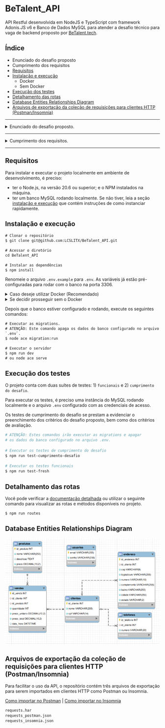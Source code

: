 # BeTalent_API

API Restful desenvolvida em NodeJS e TypeScript com framework Adonis.JS v6 e Banco de Dados MySQL para atender a desafio técnico para vaga de backend proposto por [BeTalent.tech](https://betalent.tech).


## Índice

- Enunciado do desafio proposto
- Cumprimento dos requisitos
- [Requisitos](#requisitos)
- [Instalação e execução](#instalação-e-execução)
  - Docker
  - Sem Docker
- [Execução dos testes](#execução-dos-testes)
- [Detalhamento das rotas](#detalhamento-das-rotas)
- [Database Entities Relationships Diagram](#database-entities-relationships-diagram)
- [Arquivos de exportação da coleção de requisições para clientes HTTP (Postman/Insomnia)](#arquivos-de-exportação-da-coleção-de-requisições-para-clientes-http-postmaninsomnia)


---


<details>
<summary>Enunciado do desafio proposto.</summary>


#### Desafio
O Teste Técnico Back-end da BeTalent consiste em estruturar uma API RESTful conectada a um banco de dados.

Trata-se de um sistema que permite cadastrar usuários externos. Ao realizarem login, estes usuários deverão poder registrar clientes, produtos e vendas.

O(a) candidato(a) deve desenvolver o projeto em um dos seguintes frameworks: Adonis (Node.js) ou Laravel (PHP).


##### Banco de dados
O banco de dados deve ser estruturado à escolha do(a) candidato(a), mas minimamente deve conter:
- usuários: email, senha;
- clientes: nome, cpf;
- endereço: todos os campos de endereço;
- telefones: cliente, número;
- produtos: colocar os dados necessários para um tipo de produto, além de preço.
- vendas: cliente, produto, quantidade, preço unitário, preço total, data e hora.


##### Rotas do sistema
O sistema deve contar com rotas para:
- cadastro de usuário do sistema (signup);
- login com JWT de usuário cadastrado (login);
- clientes:
    - listar todos os clientes cadastrados (index)
        - apenas dados principais devem vir aqui;
        - ordenar pelo id;
    - detalhar um(a) cliente e vendas a ele(a) (show):
        - trazer as vendas mais recentes primeiro;
        - possibilidade de filtrar as vendas por mês + ano;
    - adicionar um(a) cliente (store);
    - editar um(a) cliente (update);
    - excluir um(a) cliente e vendas a ele(a) (delete);
- produtos:
    - listar todos os produtos cadastrados (index):
        - apenas dados principais devem vir aqui;
        - ordenar alfabeticamente.
    - detalhar um produto (show);
    - criar um produto (store);
    - editar um produto (update);
    - exclusão lógica ("soft delete") de um produto (delete);
- vendas:
    - registrar venda de 1 produto a 1 cliente (store).

- Observação: as rotas em clientes, produtos e vendas só devem poder ser acessadas por usuário logado.


##### Requisitos
São requisitos básicos:
- estruturar o sistema observando o MVC (porém, sem as views);
- usar MySQL como banco de dados;
- respostas devem ser em JSON;
- pode-se usar recursos e bibliotecas que auxiliam na administração do banco de dados (Eloquent, Lucid, Knex, Bookshelf etc.);
- documentar as instruções necessárias em um README (requisitos, como instalar e rodar o projeto, detalhamento de rotas e outras informações que julgar relevantes).

Caso o(a) candidato(a) não consiga completar o teste até o prazo definido, deve garantir que tudo que foi construído esteja em funcionamento. Neste caso, relatar no README quais foram as dificuldades encontradas.


##### Critérios de avaliação
Serão critérios para avaliação da solução fornecida:
- lógica de programação;
- organização do projeto;
- legibilidade do código;
- validação necessária dos dados;
- forma adequada de utilização dos recursos;
- seguimento dos padrões especificados;
- clareza na documentação.


##### Envio da solução
O projeto deverá ser hospedado em um repositório no GitHub. O link do repositório deverá ser fornecido no formulário.

</details>

---

<details>
<summary>Cumprimento dos requisitos.</summary>

##### Banco de dados
O banco de dados deve ser estruturado à escolha do(a) candidato(a), mas minimamente deve conter:
- [X] usuários: email, senha;
- [X] clientes: nome, cpf;
- [X] endereço: todos os campos de endereço;
- [X] telefones: cliente, número;
- [X] produtos: colocar os dados necessários para um tipo de produto, além de preço.
- [X] vendas: cliente, produto, quantidade, preço unitário, preço total, data e hora.


##### Rotas do sistema
O sistema deve contar com rotas para:
- [X] cadastro de usuário do sistema (signup);
- [X] login com JWT de usuário cadastrado (login);
- [X] clientes:
    - [X] listar todos os clientes cadastrados (index)
        - [X] apenas dados principais devem vir aqui;
        - [X] ordenar pelo id;
    - [X] detalhar um(a) cliente e vendas a ele(a) (show):
        - [X] trazer as vendas mais recentes primeiro;
        - [X] possibilidade de filtrar as vendas por mês + ano;
    - [X] adicionar um(a) cliente (store);
    - [X] editar um(a) cliente (update);
    - [X] excluir um(a) cliente e vendas a ele(a) (delete);
- [X] produtos:
    - [X] listar todos os produtos cadastrados (index):
        - [X] apenas dados principais devem vir aqui;
        - [X] ordenar alfabeticamente.
    - [X] detalhar um produto (show);
    - [X] criar um produto (store);
    - [X] editar um produto (update);
    - [X] exclusão lógica ("soft delete") de um produto (delete);
- [X] vendas:
    - [X] registrar venda de 1 produto a 1 cliente (store).

- [X] Observação: as rotas em clientes, produtos e vendas só devem poder ser acessadas por usuário logado.


##### Requisitos
São requisitos básicos:
- [X] estruturar o sistema observando o MVC (porém, sem as views);
- [X] usar MySQL como banco de dados;
- [X] respostas devem ser em JSON;
- [X] pode-se usar recursos e bibliotecas que auxiliam na administração do banco de dados (Eloquent, Lucid, Knex, Bookshelf etc.);
- [X] documentar as instruções necessárias em um README (requisitos, como instalar e rodar o projeto, detalhamento de rotas e outras informações que julgar relevantes).


</details>

---


## Requisitos

Para instalar e executar o projeto localmente em ambiente de desenvolvimento, é preciso:
- ter o Node.js, na versão 20.6 ou superior; e o NPM instalados na máquina.
- ter um banco MySQL rodando localmente. Se não tiver, leia a seção [instalação e execução](#instalação-e-execução) que contém instruções de como instanciar rapidamente.

## Instalação e execução



```
# Clonar o repositório
$ git clone git@github.com:LCSLITX/BeTalent_API.git

# Acessar o diretório
cd BeTalent_API

# Instalar as dependências
$ npm install
```

Renomeie o arquivo `.env.example` para `.env`. As variáveis já estão pré-configuradas para rodar com o banco na porta 3306.


<details>
<summary>Caso deseje utilizar Docker (Recomendado)</summary>

Execute o seguinte comando:

```bash
# Este comando criará um container com o MySQL e outro 
$ docker compose up
# ou docker-compose up
```
Observação: Se a porta padrão do MySQL (3306) já estiver ocupada, é necessário alterar a porta padrão do MySQL no arquivo `.env` (DB_PORT), bem como no arquivo `compose.yaml` ("3306:3306": altere apenas o lado esquerdo). 

</details>


<details>
<summary>Se decidir prosseguir sem o Docker</summary>

Configure o arquivo `.env` com as credenciais de acesso do banco de dados

</details>


Depois que o banco estiver configurado e rodando, execute os seguintes comandos:

```
# Executar as migrations. 
# ATENÇÃO: Este comando apaga os dados do banco configurado no arquivo `.env`.
$ node ace migration:run

# Executar o servidor
$ npm run dev 
# ou node ace serve
```

## Execução dos testes

O projeto conta com duas suítes de testes: 1) `funcionais` e 2) `cumprimento do desafio`.

Para executar os testes, é preciso uma instância do MySQL rodando localmente e o arquivo `.env` configurado com as credenciais de acesso.

Os testes de cumprimento do desafio se prestam a evidenciar o preenchimento dos critérios do desafio proposto, bem como dos critérios de avaliação.


```bash
# ATENÇÃO: Estes comandos irão executar as migrations e apagar
# os dados do banco configurado no arquivo .env.

# Executar os testes de cumprimento do desafio
$ npm run test-cumprimento-desafio

# Executar os testes funcionais
$ npm run test-fresh
```





## Detalhamento das rotas

Você pode verificar a [documentação detalhada](https://documenter.getpostman.com/view/19229419/2sA3kUHhss) ou utilizar o seguinte comando para visualizar as rotas e métodos disponíveis no projeto.

```bash
$ npm run routes
```



## Database Entities Relationships Diagram
![ER Diagram](./db_er_diagram.png)


## Arquivos de exportação da coleção de requisições para clientes HTTP (Postman/Insomnia)

Para facilitar o uso da API, o repositório contém três arquivos de exportação para serem importados em clientes HTTP como Postman ou Insomnia.

[Como importar no Postman](https://learning.postman.com/docs/getting-started/importing-and-exporting/importing-and-exporting-overview/) | [Como importar no Insomnia](https://docs.insomnia.rest/insomnia/import-export-data)

```bash
requests.har
requests_postman.json
requests_insomnia.json
```
